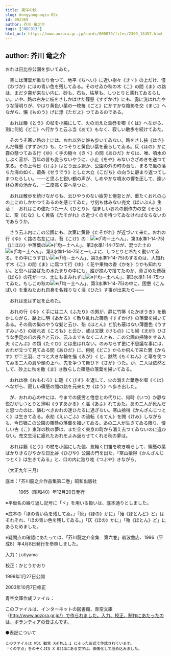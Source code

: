 ```yaml
---
title: 東洋の秋
slug: dongyangnoqiu-02c
id: 002369
author: 芥川 竜之介
tags: ["NDC913"]
html_url: https://www.aozora.gr.jp/cards/000879/files/2369_13457.html
---
```


## author: 芥川 竜之介

おれは日比谷公園を歩いてゐた。

　空には薄雲が重なり合つて、地平《ちへい》に近い樹々《きヾ》の上だけ、僅《わづか》にほの青い色を残してゐる。そのせゐか秋の木《こ》の間《ま》の路は、まだ夕暮が来ない内に、砂も、石も、枯草も、しつとりと濡れてゐるらしい。いや、路の右左に枝をさしかはせた篠懸《すずかけ》にも、露に洗はれたやうな薄明りが、やはり黄色い葉の一枚毎《ごと》にかすかな陰影を交《まじ》へながら、懶《ものう》げに漂《ただよ》つてゐるのである。

　おれは籐《とう》の杖を小脇にして、火の消えた葉巻を啣《くは》へながら、別に何処《どこ》へ行かうと云ふ当《あて》もなく、寂しい散歩を続けてゐた。

　そのうそ寒い路の上には、おれ以外に誰も歩いてゐない。路をさし挾《はさ》んだ篠懸《すずかけ》も、ひつそりと黄色い葉を垂らしてゐる。仄《ほの》かに霧の懸つてゐる行《ゆ》く手の樹々《きヾ》の間《あひだ》からは、唯、噴水のしぶく音が、百年の昔も変らないやうに、小止《をや》みないさざめきを送つて来る。その上今日《けふ》はどう云ふ訳か、公園の外の町の音も、まるで風の落ちた海の如く、蕭条《せうでう》とした木立《こだち》の向うに静まり返つてしまつたらしい。――と思ふと鋭い鶴の声が、しめやかな噴水の響を圧して、遠い林の奥の池から、一二度高く空へ挙つた。

　おれは散歩を続けながらも、云ひやうのない疲労と倦怠とが、重たくおれの心の上にのしかかつてゐるのを感じてゐた。寸刻も休みない売文《ばいぶん》生活！　おれはこの儘たつた一人《ひとり》、悩ましいおれの創作力の空《そら》に、空《むな》しく黄昏《たそがれ》の近づくのを待つてゐなければならないのであらうか。

　さう云ふ内にこの公園にも、次第に黄昏《たそがれ》が近づいて来た。おれの行《ゆ》く路の右左には、苔《こけ》の｜![※(「均－土へん」、第3水準1-14-75)](https://www.aozora.gr.jp/cards/000879/files/../../../gaiji/1-14/1-14-75.png)《にほひ》や落葉の![※(「均－土へん」、第3水準1-14-75)](https://www.aozora.gr.jp/cards/000879/files/../../../gaiji/1-14/1-14-75.png)が、混つた土の![※(「均－土へん」、第3水準1-14-75)](https://www.aozora.gr.jp/cards/000879/files/../../../gaiji/1-14/1-14-75.png)と一しよに、しつとりと冷たく動いてゐる。その中にうす甘い![※(「均－土へん」、第3水準1-14-75)](https://www.aozora.gr.jp/cards/000879/files/../../../gaiji/1-14/1-14-75.png)のするのは、人知れず木《こ》の間《ま》に腐つて行《ゆ》く花や果物の香《かを》りかも知れない。と思へば路ばたの水たまりの中にも、誰が摘んで捨てたのか、青ざめた薔薇《ばら》の花が一つ、土にもまみれずに![※(「均－土へん」、第3水準1-14-75)](https://www.aozora.gr.jp/cards/000879/files/../../../gaiji/1-14/1-14-75.png)つてゐた。もしこの秋の![※(「均－土へん」、第3水準1-14-75)](https://www.aozora.gr.jp/cards/000879/files/../../../gaiji/1-14/1-14-75.png)の中に、困憊《こんぱい》を重ねたおれ自身を名残りなく浸《ひた》す事が出来たら――

　おれは思はず足を止めた。

　おれの行《ゆ》く手には二人《ふたり》の男が、静に竹箒《たかぼうき》を動かしながら、路上に明《あかる》く散り乱れた篠懸《すずかけ》の落葉を掃いてゐる。その鳥の巣のやうな髪と云ひ、殆《ほとん》ど肌も蔽はない薄墨色《うすずみいろ》の破れ衣《ころも》と云ひ、或は又獣《けもの》にも紛《まが》ひさうな手足の爪の長さと云ひ、云ふまでもなく二人とも、この公園の掃除をする人夫《にんぷ》の類《たぐひ》とは思はれない。のみならず更に不思議な事には、おれが立つて見てゐる間《あひだ》に、何処《どこ》からか飛んで来た鴉《からす》が二三羽、さつと大きな輪を描《ゑが》くと、黙然《もくねん》と箒を使つてゐる二人の肩や頭の上へ、先を争つて舞ひ下《さが》つた。が、二人は依然として、砂上に秋を撒《ま》き散らした篠懸の落葉を掃いてゐる。

　おれは徐《おもむろ》に踵《くびす》を返して、火の消えた葉巻を啣《くは》へながら、寂しい篠懸の間の路を元来た方《はう》へ歩き出した。

　が、おれの心の中には、今までの疲労と倦怠との代りに、何時《いつ》か静な悦びがしつとりと薄明《うすあかる》く溢《あふ》れてゐた。あの二人が死んだと思つたのは、憐むべきおれの迷ひたるに過ぎない。寒山拾得《かんざんじつとく》は生きてゐる。永劫《えいごふ》の流転《るてん》を閲《けみ》しながらも、今日猶この公園の篠懸の落葉を掻いてゐる。あの二人が生きてゐる限り、懐しい古《こ》東洋の秋の夢は、まだ全く東京の町から消え去つてゐないのに違ひない。売文生活に疲れたおれをよみ返らせてくれる秋の夢は。

　おれは籐《とう》の杖を小脇にした儘、気軽く口笛を吹き鳴らして、篠懸の葉ばかりきらびやかな日比谷《ひびや》公園の門を出た。「寒山拾得《かんざんじつとく》は生きてゐる」と、口の内に独り呟《つぶや》きながら。

（大正九年三月）













底本：「芥川龍之介作品集第二巻」昭和出版社


　　　1965（昭和40）年12月20日発行

※平仮名の繰り返し記号に「ヾ」を用いる扱いは、底本通りとしました。

※底本の「ほの青い色を残してゐ。」「灰」《ほの》かに」「殆《ほとんど》ど」はそれぞれ、「ほの青い色を残してゐる。」「仄《ほの》かに」「殆《ほとん》ど」にあらためました。

※疑問点の確認にあたっては、「芥川龍之介全集　第六巻」岩波書店、1996（平成8）年4月8日発行を参照しました。

入力：j.utiyama

校正：かとうかおり

1999年1月27日公開

2003年10月7日修正

青空文庫作成ファイル：

このファイルは、インターネットの図書館、青空文庫（http://www.aozora.gr.jp/）で作られました。入力、校正、制作にあたったのは、ボランティアの皆さんです。











●表記について


	このファイルは W3C 勧告 XHTML1.1 にそった形式で作成されています。
	「くの字点」をのぞくJIS X 0213にある文字は、画像化して埋め込みました。